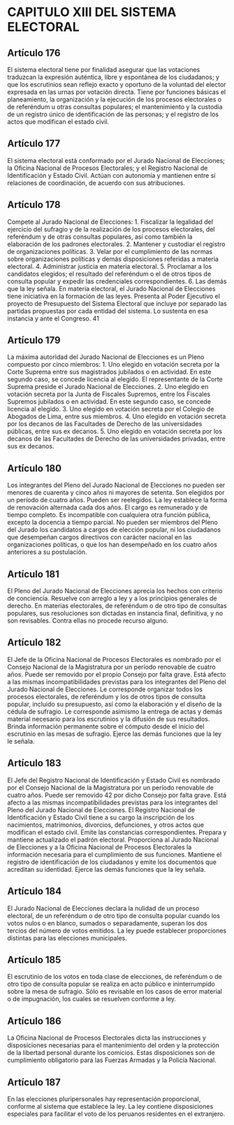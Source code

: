 # CAPITULO XIII DEL SISTEMA ELECTORAL
## Artículo 176
El sistema electoral tiene por finalidad asegurar que las votaciones traduzcan la expresión auténtica, libre y espontánea de los ciudadanos; y que los escrutinios sean reflejo exacto y oportuno de la voluntad del elector expresada en las urnas por votación directa. Tiene por funciones básicas el planeamiento, la organización y la ejecución de los procesos electorales o de referéndum u otras consultas populares; el mantenimiento y la custodia de un registro único de identificación de las personas; y el registro de los actos que modifican el estado civil. 


## Artículo 177
El sistema electoral está conformado por el Jurado Nacional de Elecciones; la Oficina Nacional de Procesos Electorales; y el Registro Nacional de Identificación y Estado Civil. Actúan con autonomía y mantienen entre sí relaciones de coordinación, de acuerdo con sus atribuciones. 


## Artículo 178
Compete al Jurado Nacional de Elecciones: 1. Fiscalizar la legalidad del ejercicio del sufragio y de la realización de los procesos electorales, del referéndum y de otras consultas populares, así como también la elaboración de los padrones electorales. 2. Mantener y custodiar el registro de organizaciones políticas. 3. Velar por el cumplimiento de las normas sobre organizaciones políticas y demás disposiciones referidas a materia electoral. 4. Administrar justicia en materia electoral. 5. Proclamar a los candidatos elegidos; el resultado del referéndum o el de otros tipos de consulta popular y expedir las credenciales correspondientes. 6. Las demás que la ley señala. En materia electoral, el Jurado Nacional de Elecciones tiene iniciativa en la formación de las leyes. Presenta al Poder Ejecutivo el proyecto de Presupuesto del Sistema Electoral que incluye por separado las partidas propuestas por cada entidad del sistema. Lo sustenta en esa instancia y ante el Congreso. 41 


## Artículo 179
La máxima autoridad del Jurado Nacional de Elecciones es un Pleno compuesto por cinco miembros: 1. Uno elegido en votación secreta por la Corte Suprema entre sus magistrados jubilados o en actividad. En este segundo caso, se concede licencia al elegido. El representante de la Corte Suprema preside el Jurado Nacional de Elecciones. 2. Uno elegido en votación secreta por la Junta de Fiscales Supremos, entre los Fiscales Supremos jubilados o en actividad. En este segundo caso, se concede licencia al elegido. 3. Uno elegido en votación secreta por el Colegio de Abogados de Lima, entre sus miembros. 4. Uno elegido en votación secreta por los decanos de las Facultades de Derecho de las universidades públicas, entre sus ex decanos. 5. Uno elegido en votación secreta por los decanos de las Facultades de Derecho de las universidades privadas, entre sus ex decanos. 


## Artículo 180
Los integrantes del Pleno del Jurado Nacional de Elecciones no pueden ser menores de cuarenta y cinco años ni mayores de setenta. Son elegidos por un período de cuatro años. Pueden ser reelegidos. La ley establece la forma de renovación alternada cada dos años. El cargo es remunerado y de tiempo completo. Es incompatible con cualquiera otra función pública, excepto la docencia a tiempo parcial. No pueden ser miembros del Pleno del Jurado los candidatos a cargos de elección popular, ni los ciudadanos que desempeñan cargos directivos con carácter nacional en las organizaciones políticas, o que los han desempeñado en los cuatro años anteriores a su postulación. 


## Artículo 181
El Pleno del Jurado Nacional de Elecciones aprecia los hechos con criterio de conciencia. Resuelve con arreglo a ley y a los principios generales de derecho. En materias electorales, de referéndum o de otro tipo de consultas populares, sus resoluciones son dictadas en instancia final, definitiva, y no son revisables. Contra ellas no procede recurso alguno. 


## Artículo 182
El Jefe de la Oficina Nacional de Procesos Electorales es nombrado por el Consejo Nacional de la Magistratura por un período renovable de cuatro años. Puede ser removido por el propio Consejo por falta grave. Está afecto a las mismas incompatibilidades previstas para los integrantes del Pleno del Jurado Nacional de Elecciones. Le corresponde organizar todos los procesos electorales, de referéndum y los de otros tipos de consulta popular, incluido su presupuesto, así como la elaboración y el diseño de la cédula de sufragio. Le corresponde asimismo la entrega de actas y demás material necesario para los escrutinios y la difusión de sus resultados. Brinda información permanente sobre el cómputo desde el inicio del escrutinio en las mesas de sufragio. Ejerce las demás funciones que la ley le señala. 


## Artículo 183
El Jefe del Registro Nacional de Identificación y Estado Civil es nombrado por el Consejo Nacional de la Magistratura por un período renovable de cuatro años. Puede ser removido 42 por dicho Consejo por falta grave. Está afecto a las mismas incompatibilidades previstas para los integrantes del Pleno del Jurado Nacional de Elecciones. El Registro Nacional de Identificación y Estado Civil tiene a su cargo la inscripción de los nacimientos, matrimonios, divorcios, defunciones, y otros actos que modifican el estado civil. Emite las constancias correspondientes. Prepara y mantiene actualizado el padrón electoral. Proporciona al Jurado Nacional de Elecciones y a la Oficina Nacional de Procesos Electorales la información necesaria para el cumplimiento de sus funciones. Mantiene el registro de identificación de los ciudadanos y emite los documentos que acreditan su identidad. Ejerce las demás funciones que la ley señala. 


## Artículo 184
El Jurado Nacional de Elecciones declara la nulidad de un proceso electoral, de un referéndum o de otro tipo de consulta popular cuando los votos nulos o en blanco, sumados o separadamente, superan los dos tercios del número de votos emitidos. La ley puede establecer proporciones distintas para las elecciones municipales. 


## Artículo 185
El escrutinio de los votos en toda clase de elecciones, de referéndum o de otro tipo de consulta popular se realiza en acto público e ininterrumpido sobre la mesa de sufragio. Sólo es revisable en los casos de error material o de impugnación, los cuales se resuelven conforme a ley. 


## Artículo 186
La Oficina Nacional de Procesos Electorales dicta las instrucciones y disposiciones necesarias para el mantenimiento del orden y la protección de la libertad personal durante los comicios. Estas disposiciones son de cumplimiento obligatorio para las Fuerzas Armadas y la Policía Nacional. 


## Artículo 187
En las elecciones pluripersonales hay representación proporcional, conforme al sistema que establece la ley. La ley contiene disposiciones especiales para facilitar el voto de los peruanos residentes en el extranjero. 

